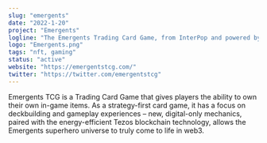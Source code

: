 ```yaml
---
slug: "emergents"
date: "2022-1-20"
project: "Emergents"
logline: "The Emergents Trading Card Game, from InterPop and powered by Tezos, is a revolutionary take on the TCG that embraces digital ownership."
logo: "Emergents.png"
tags: "nft, gaming"
status: "active"
website: "https://emergentstcg.com/"
twitter: "https://twitter.com/emergentstcg"
---
```


Emergents TCG is a Trading Card Game that gives players the ability to own their own in-game items. As a strategy-first card game, it has a focus on deckbuilding and gameplay experiences – new, digital-only mechanics, paired with the energy-efficient Tezos blockchain technology, allows the Emergents superhero universe to truly come to life in web3.